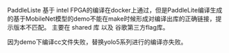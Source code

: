 PaddleListe 基于 intel FPGA的编译在docker上通过，但是PaddleLite编译生成的基于MobileNet模型的demo不能在make时候形成对编译出库的正确链接，提示版本不匹配。
主要在 shared 库 以及 谷歌第三方flag库。

因为demo下编译cc文件失败，替换yolo5系列进行的编译亦失败。
